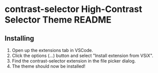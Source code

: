 # contrast-selector High-Contrast Selector Theme README

## Installing
1. Open up the extensions tab in VSCode.
2. Click the options (...) button and select "Install extension from VSiX".
3. Find the contrast-selector extension in the file picker dialog.
4. The theme should now be installed!
